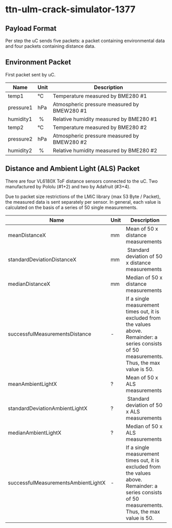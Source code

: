 # ttn-ulm-crack-simulator-1377

## Payload Format

Per step the uC sends five packets: a packet containing environmental data and four packets containing distance data.

## Environment Packet

First packet sent by uC.

| Name | Unit | Description |
| --- | --- | --- |
| temp1 | °C | Temperature measured by BME280 #1 |
| pressure1 | hPa | Atmospheric pressure measured by BMEW280 #1 |
| humidity1 | % | Relative humidity measured by BME280 #1 |
| temp2 | °C | Temperature measured by BME280 #2 |
| pressure2 | hPa | Atmospheric pressure measured by BMEW280 #2 |
| humidity2 | % | Relative humidity measured by BME280 #2 |

## Distance and Ambient Light (ALS) Packet

There are four VL6180X ToF distance sensors connected to the uC. Two manufactured by Pololu (#1+2) and two by Adafruit (#3+4).

Due to packet size restrictions of the LMiC library (max 53 Byte / Packet), the measured data is sent separately per sensor. In general, each value is calculated on the basis of a series of 50 single measurements.

| Name | Unit | Description |
| --- | --- | --- |
| meanDistanceX | mm | Mean of 50 x distance measurements |
| standardDeviationDistanceX | mm | Standard deviation of 50 x distance measurements | 
| medianDistanceX | mm | Median of 50 x distance measurements |
| successfulMeasurementsDistance | - | If a single measurement times out, it is excluded from the values above. Remainder: a series consists of 50 measurements. Thus, the max value is 50. |
| meanAmbientLightX | ? | Mean of 50 x ALS measurements |
| standardDeviationAmbientLightX | ? | Standard deviation of 50 x ALS measurements | 
| medianAmbientLightX | ? | Median of 50 x ALS measurements |
| successfulMeasurementsAmbientLightX | - | If a single measurement times out, it is excluded from the values above. Remainder: a series consists of 50 measurements. Thus, the max value is 50. |
